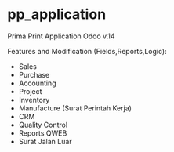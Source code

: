 # pp_application
Prima Print Application Odoo v.14

Features and Modification (Fields,Reports,Logic):
- Sales
- Purchase
- Accounting
- Project
- Inventory
- Manufacture (Surat Perintah Kerja)
- CRM
- Quality Control
- Reports QWEB
- Surat Jalan Luar
